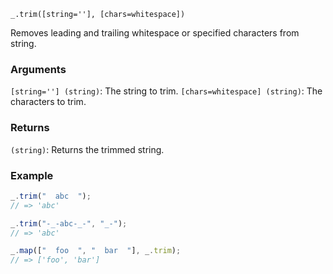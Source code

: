 ```
_.trim([string=''], [chars=whitespace])
```

Removes leading and trailing whitespace or specified characters from string.

### Arguments

`[string=''] (string)`: The string to trim.
`[chars=whitespace] (string)`: The characters to trim.

### Returns

`(string)`: Returns the trimmed string.

### Example

```javascript
_.trim("  abc  ");
// => 'abc'

_.trim("-_-abc-_-", "_-");
// => 'abc'

_.map(["  foo  ", "  bar  "], _.trim);
// => ['foo', 'bar']
```
